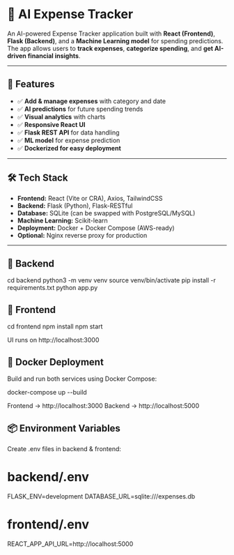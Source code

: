 # 🧠 AI Expense Tracker

An AI-powered Expense Tracker application built with **React (Frontend)**, **Flask (Backend)**, and a **Machine Learning model** for spending predictions. The app allows users to **track expenses**, **categorize spending**, and **get AI-driven financial insights**.

---

## 🚀 Features
- ✅ **Add & manage expenses** with category and date
- ✅ **AI predictions** for future spending trends
- ✅ **Visual analytics** with charts
- ✅ **Responsive React UI**
- ✅ **Flask REST API** for data handling
- ✅ **ML model** for expense prediction
- ✅ **Dockerized for easy deployment**

---

## 🛠 Tech Stack
- **Frontend:** React (Vite or CRA), Axios, TailwindCSS
- **Backend:** Flask (Python), Flask-RESTful
- **Database:** SQLite (can be swapped with PostgreSQL/MySQL)
- **Machine Learning:** Scikit-learn
- **Deployment:** Docker + Docker Compose (AWS-ready)
- **Optional:** Nginx reverse proxy for production

---


## 📂 Backend
cd backend
python3 -m venv venv
source venv/bin/activate
pip install -r requirements.txt
python app.py


## 📂 Frontend
cd frontend
npm install
npm start

UI runs on http://localhost:3000


## 🐳 Docker Deployment

Build and run both services using Docker Compose:

docker-compose up --build


Frontend → http://localhost:3000
Backend → http://localhost:5000

## 📦 Environment Variables

Create .env files in backend & frontend:

# backend/.env
FLASK_ENV=development
DATABASE_URL=sqlite:///expenses.db

# frontend/.env
REACT_APP_API_URL=http://localhost:5000